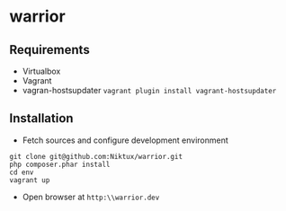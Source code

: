 warrior
=======

Requirements
------------
* Virtualbox
* Vagrant
* vagran-hostsupdater 
 `vagrant plugin install vagrant-hostsupdater`

Installation
------------
* Fetch sources and configure development environment
```
git clone git@github.com:Niktux/warrior.git
php composer.phar install
cd env
vagrant up
```

* Open browser at `http:\\warrior.dev`

